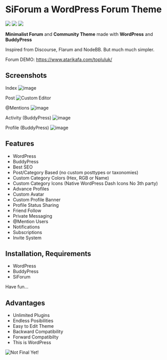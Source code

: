 # SiForum a WordPress Forum Theme 
![](https://img.shields.io/badge/Status-Under_Development-orange.svg)
![](https://img.shields.io/badge/License-GPL-green.svg)
![](https://img.shields.io/badge/Version-Beta-lightblue.svg)


**Minimalist Forum** and **Community Theme** made with **WordPress** and **BuddyPress**

Inspired from Discourse, Flarum and NodeBB. But much much simpler. 


Forum DEMO: https://www.atarikafa.com/topluluk/


## Screenshots

Index
![image](https://user-images.githubusercontent.com/1686324/169101872-89df1396-f50e-4b2a-883b-7a5349285155.png)

Post
![Custom Editor](https://user-images.githubusercontent.com/1686324/168934187-949246dd-6b25-48ed-8c79-d814de178c0b.png)

@Mentions
![image](https://user-images.githubusercontent.com/1686324/169062414-58d1d427-4d73-4f5c-b419-43f6d1e37352.png)

Activity (BuddyPress)
![image](https://user-images.githubusercontent.com/1686324/169060592-f96a4b27-6857-4ecc-bfde-dc4fd8855e3d.png)

Profile (BuddyPress)
![image](https://user-images.githubusercontent.com/1686324/169060860-5ee057ea-1e8a-463f-afab-2d860565d070.png)


## Features
 
- WordPress
- BuddyPress
- Best SEO 
- Post/Category Based (no custom posttypes or taxonomies)
- Custom Category Colors (Hex, RGB or Name)
- Custom Category Icons (Native WordPress Dash Icons No 3th party)
- Advance Profiles
- Custom Avatar
- Custom Profile Banner
- Profile Status Sharing 
- Friend Follow
- Private Messaging
- @Mention Users
- Notifications
- Subscriptions
- Invite System 


## Installation, Requirements

- WordPress
- BuddyPress
- SiForum

Have fun...


## Advantages
- Unlimited Plugins
- Endless Posibilities 
- Easy to Edit Theme
- Backward Compatibility
- Forward Compatibilty
- This is WordPress 

![Not Final Yet!](https://raw.githubusercontent.com/sinanisler/SiForum/main/img/gigi.gif)
